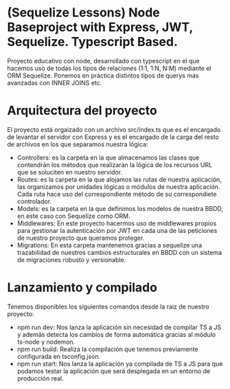 # (Sequelize Lessons) Node Baseproject with Express, JWT, Sequelize. Typescript Based.
Proyecto educativo con node, desarrollado con typescript en el que hacemos uso de todas los tipos de relaciones (1:1, 1:N, N:M) mediante el ORM Sequelize. Ponemos en práctica distintos tipos de querys más avanzadas con INNER JOINS etc.


# Arquitectura del proyecto
El proyecto está orgaizado con un archivo src/index.ts que es el encargado de levantar el servidor con Express y es el encargado de la carga del resto de archivos en los que separamos nuestra lógica:

- Controllers: es la carpeta en la que almacenamos las clases que contendrán los métodos que realizarán la lógica de los recursos URL que se soluciten en nuestro servidor.
- Routes: es la carpeta en la que alojamos las rutas de nuestra aplicación, las organizamos por unidades lógicas o módulos de nuestra aplicación. Cada ruta hace uso del correspondiente método de su correspondiete controlador.
- Models: es la carpeta en la que definimos los modelos de nuestra BBDD, en este caso con Sequelize como ORM.
- Middlewares: En este proyecto hacermos uso de middlewares propios para gestionar la autenticación por JWT en cada una de las peticiones de nuestro proyecto que queramos proteger.
- Migrations: En esta carpeta mantenemos gracias a sequelize una trazabilidad de nuestros cambios estructurales en BBDD con un sistema de migraciones robusto y versionable.

# Lanzamiento y compilado
Tenemos disponibles los siguientes comandos desde la raiz de nuestro proyecto:

- npm run dev: Nos lanza la aplicación sin necesidad de compilar TS a JS y además detecta los cambios de forma automática gracias al módulo ts-node y nodemon.
- npm run build: Realiza la compilación que tenemos previamente configurada en tsconfig.json.
- npm run start: Nos lanza la aplicación ya compilada de TS a JS para que podamos testar la aplicación que será desplegada en un entorno de producción real.
